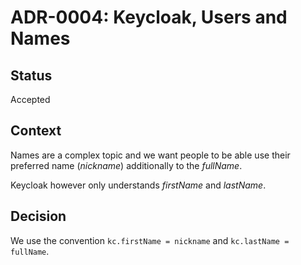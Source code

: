 # ADR-0004: Keycloak, Users and Names

## Status

Accepted

## Context

Names are a complex topic and we want people to be able use their preferred name (*nickname*) additionally to the *fullName*.


Keycloak however only understands *firstName* and *lastName*.


## Decision

We use the convention `kc.firstName = nickname` and `kc.lastName = fullName`.
